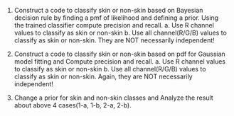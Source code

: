 
1. Construct a code to classify skin or non-skin based on Bayesian decision
rule by finding a pmf of likelihood and defining a
prior. Using the trained classifier compute precision and recall.
  a. Use R channel values to classify as skin or non-skin
  b. Use all channel(R/G/B) values to classify as skin or non-skin. They
     are NOT necessarily independent!

2. Construct a code to classify skin or non-skin based on pdf for Gaussian
model fitting and Compute precision and recall.
  a. Use R channel values to classify as skin or non-skin
  b. Use all channel(R/G/B) values to classify as skin or non-skin. Again,
     they are NOT necessarily independent!

3. Change a prior for skin and non-skin classes and Analyze the result about
above 4 cases(1-a, 1-b, 2-a, 2-b). 



